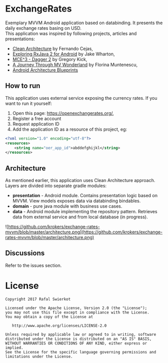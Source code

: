 
# ExchangeRates
Exemplary MVVM Android application based on databinding. It presents the daily exchange rates basing on USD.
<br>This application was inspired by following projects, articles and presentations:

* [Clean Architecture](https://github.com/android10/Android-CleanArchitecture) by Fernando Cejas,
* [Exploring RxJava 2 for Android](https://www.youtube.com/watch?v=htIXKI5gOQU) by Jake Wharton,
* [MCE^3 - Dagger 2](https://goo.gl/vlhY6x) by Gregory Kick,
* [A Journey Through MV Wonderland](https://goo.gl/25eGuQ) by Florina Muntenescu,
* [Android Architecture Blueprints](https://github.com/googlesamples/android-architecture)


## How to run

This application uses external service exposing the currency rates. If you want to run it yourself:
1. Open this page: https://openexchangerates.org/,
2. Register a free account
3. Request application ID
4. Add the application ID as a resource of this project, eg:
```xml
<?xml version="1.0" encoding="utf-8"?>
<resources>
    <string name="oer_app_id">abddefghijkl</string>
</resources>
```

## Architecture
As mentioned earlier, this application uses Clean Architecture approach. Layers are divided into separate gradle modules:
* **presentation** - Android module. Contains presentation logic based on MVVM. View models exposes data via databinding bindables.
* **domain** - pure java module with business use cases. 
* **data** - Android module implementing the repository pattern. Retrieves data from external service and from local database (in progress).

![https://github.com/krokers/exchange-rates-mvvm/blob/master/architecture.png](https://github.com/krokers/exchange-rates-mvvm/blob/master/architecture.png)


## Discussions

Refer to the issues section.


# License

	Copyright 2017 Rafal Swierkot
	
    Licensed under the Apache License, Version 2.0 (the "License");
    you may not use this file except in compliance with the License.
    You may obtain a copy of the License at

       http://www.apache.org/licenses/LICENSE-2.0

    Unless required by applicable law or agreed to in writing, software
    distributed under the License is distributed on an "AS IS" BASIS,
    WITHOUT WARRANTIES OR CONDITIONS OF ANY KIND, either express or implied.
    See the License for the specific language governing permissions and
    limitations under the License.
